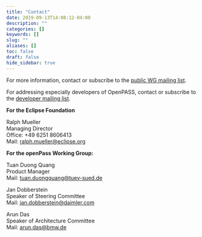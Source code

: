 ```yaml
---
title: "Contact"
date: 2019-09-13T14:08:12-04:00
description: ""
categories: []
keywords: []
slug: ""
aliases: []
toc: false
draft: false
hide_sidebar: true
---
```


For more information, contact or subscribe to the [public WG mailing list](https://dev.eclipse.org/mailman/listinfo/openpass-wg).

For addressing especially developers of OpenPASS, contact or subscribe to the [developer mailing list](https://dev.eclipse.org/mailman/listinfo/simopenpass-dev).

**For the Eclipse Foundation**  

Ralph Mueller  
Managing Director  
Office: +49 6251 8606413  
Mail: ralph.mueller@eclipse.org

**For the openPass Working Group:** 

 Tuan Duong Quang  
 Product Manager      
 Mail: tuan.duongquang@tuev-sued.de  
 
 Jan Dobberstein  
 Speaker of Steering Committee  
 Mail: jan.dobberstein@daimler.com  
 
 Arun Das  
 Speaker of Architecture Committee  
 Mail: arun.das@bmw.de
